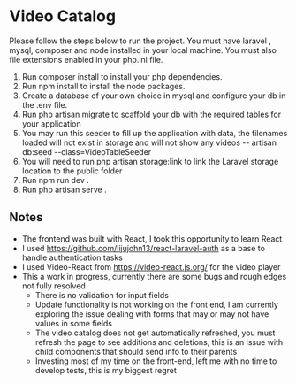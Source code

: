 # Video Catalog

Please follow the steps below  to run the project. You must have laravel , mysql, composer and node installed in your local machine. You must also file extensions enabled in your php.ini file.

1) Run composer install to install your php dependencies.
2) Run npm install to install the node packages.
3) Create a database of your own choice in mysql and configure your db in the .env file.
4) Run php artisan migrate to scaffold your db with the required tables for your application
5) You may run this seeder to fill up the  application with data, the filenames loaded will not exist in storage and will not show any videos --  artisan db:seed --class=VideoTableSeeder
6) You will need to run php artisan storage:link to link the Laravel storage location to the public folder
7) Run npm run dev .
8) Run php artisan serve .

## Notes

* The frontend  was built with React, I took this opportunity to learn React
* I used  https://github.com/lijujohn13/react-laravel-auth as a base to handle authentication tasks
* I used Video-React from https://video-react.js.org/ for the video player
* This a work in progress, currently there are some bugs and rough edges not fully resolved
    * There is no validation for input fields
    * Update functionality is not working on the front end, I am currently exploring the issue dealing with forms that may or may not  have values in some fields
    * The video catalog does not get automatically refreshed,  you must refresh the page to see additions and deletions, this is an issue with child components that should send info to their parents
    * Investing most of my time on the front-end, left me with no time to develop tests, this is my biggest regret
